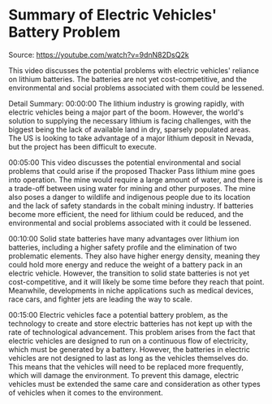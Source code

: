 # Summary of Electric Vehicles' Battery Problem

Source: https://youtube.com/watch?v=9dnN82DsQ2k

This video discusses the potential problems with electric vehicles' reliance on lithium batteries. The batteries are not yet cost-competitive, and the environmental and social problems associated with them could be lessened.

Detail Summary: 
00:00:00
The lithium industry is growing rapidly, with electric vehicles being a major part of the boom. However, the world's solution to supplying the necessary lithium is facing challenges, with the biggest being the lack of available land in dry, sparsely populated areas. The US is looking to take advantage of a major lithium deposit in Nevada, but the project has been difficult to execute.

00:05:00
This video discusses the potential environmental and social problems that could arise if the proposed Thacker Pass lithium mine goes into operation. The mine would require a large amount of water, and there is a trade-off between using water for mining and other purposes. The mine also poses a danger to wildlife and indigenous people due to its location and the lack of safety standards in the cobalt mining industry. If batteries become more efficient, the need for lithium could be reduced, and the environmental and social problems associated with it could be lessened.

00:10:00
Solid state batteries have many advantages over lithium ion batteries, including a higher safety profile and the elimination of two problematic elements. They also have higher energy density, meaning they could hold more energy and reduce the weight of a battery pack in an electric vehicle. However, the transition to solid state batteries is not yet cost-competitive, and it will likely be some time before they reach that point. Meanwhile, developments in niche applications such as medical devices, race cars, and fighter jets are leading the way to scale.

00:15:00
Electric vehicles face a potential battery problem, as the technology to create and store electric batteries has not kept up with the rate of technological advancement. This problem arises from the fact that electric vehicles are designed to run on a continuous flow of electricity, which must be generated by a battery. However, the batteries in electric vehicles are not designed to last as long as the vehicles themselves do. This means that the vehicles will need to be replaced more frequently, which will damage the environment. To prevent this damage, electric vehicles must be extended the same care and consideration as other types of vehicles when it comes to the environment.


